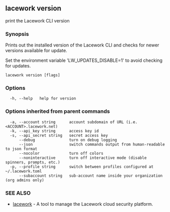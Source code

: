 ## lacework version

print the Lacework CLI version

### Synopsis


Prints out the installed version of the Lacework CLI and checks for newer
versions available for update.

Set the environment variable 'LW_UPDATES_DISABLE=1' to avoid checking for updates.

```
lacework version [flags]
```

### Options

```
  -h, --help   help for version
```

### Options inherited from parent commands

```
  -a, --account string      account subdomain of URL (i.e. <ACCOUNT>.lacework.net)
  -k, --api_key string      access key id
  -s, --api_secret string   secret access key
      --debug               turn on debug logging
      --json                switch commands output from human-readable to json format
      --nocolor             turn off colors
      --noninteractive      turn off interactive mode (disable spinners, prompts, etc.)
  -p, --profile string      switch between profiles configured at ~/.lacework.toml
      --subaccount string   sub-account name inside your organization (org admins only)
```

### SEE ALSO

* [lacework](lacework.md)	 - A tool to manage the Lacework cloud security platform.

